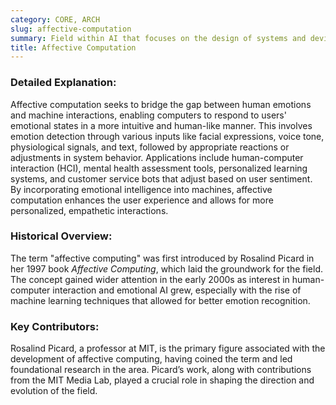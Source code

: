 ```yaml
---
category: CORE, ARCH
slug: affective-computation
summary: Field within AI that focuses on the design of systems and devices capable of recognizing, interpreting, processing, and simulating human emotions.
title: Affective Computation
---
```


### Detailed Explanation:

Affective computation seeks to bridge the gap between human emotions and machine interactions, enabling computers to respond to users' emotional states in a more intuitive and human-like manner. This involves emotion detection through various inputs like facial expressions, voice tone, physiological signals, and text, followed by appropriate reactions or adjustments in system behavior. Applications include human-computer interaction (HCI), mental health assessment tools, personalized learning systems, and customer service bots that adjust based on user sentiment. By incorporating emotional intelligence into machines, affective computation enhances the user experience and allows for more personalized, empathetic interactions.

### Historical Overview:

The term "affective computing" was first introduced by Rosalind Picard in her 1997 book *Affective Computing*, which laid the groundwork for the field. The concept gained wider attention in the early 2000s as interest in human-computer interaction and emotional AI grew, especially with the rise of machine learning techniques that allowed for better emotion recognition.

### Key Contributors:

Rosalind Picard, a professor at MIT, is the primary figure associated with the development of affective computing, having coined the term and led foundational research in the area. Picard’s work, along with contributions from the MIT Media Lab, played a crucial role in shaping the direction and evolution of the field.